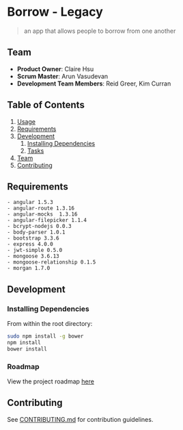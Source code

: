 # Borrow - Legacy

> an app that allows people to borrow from one another

## Team

  - __Product Owner__: Claire Hsu
  - __Scrum Master__: Arun Vasudevan
  - __Development Team Members__: Reid Greer, Kim Curran

## Table of Contents

1. [Usage](#Usage)
1. [Requirements](#requirements)
1. [Development](#development)
    1. [Installing Dependencies](#installing-dependencies)
    1. [Tasks](#tasks)
1. [Team](#team)
1. [Contributing](#contributing)

## Requirements

    - angular 1.5.3
    - angular-route 1.3.16
    - angular-mocks  1.3.16 
    - angular-filepicker 1.1.4
    - bcrypt-nodejs 0.0.3
    - body-parser 1.0.1
    - bootstrap 3.3.6
    - express 4.0.0
    - jwt-simple 0.5.0
    - mongoose 3.6.13
    - mongoose-relationship 0.1.5
    - morgan 1.7.0

## Development

### Installing Dependencies

From within the root directory:

```sh
sudo npm install -g bower
npm install
bower install
```

### Roadmap

View the project roadmap [here](/../../issues)


## Contributing

See [CONTRIBUTING.md](_CONTRIBUTING.md) for contribution guidelines.
